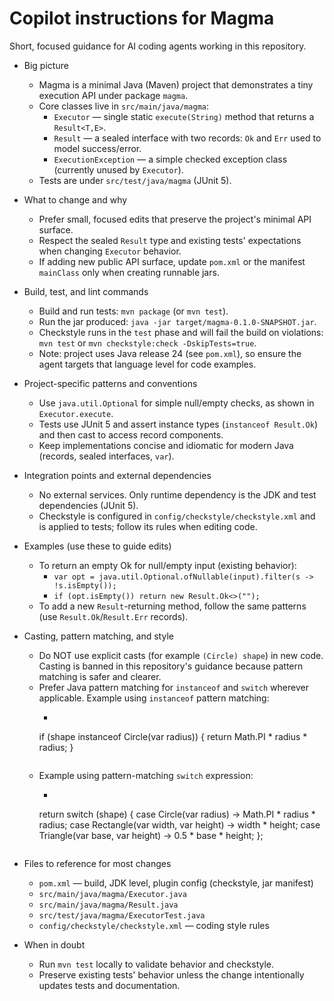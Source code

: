 # Copilot instructions for Magma

Short, focused guidance for AI coding agents working in this repository.

- Big picture
  - Magma is a minimal Java (Maven) project that demonstrates a tiny execution API under package `magma`.
  - Core classes live in `src/main/java/magma`:
    - `Executor` — single static `execute(String)` method that returns a `Result<T,E>`.
    - `Result` — a sealed interface with two records: `Ok` and `Err` used to model success/error.
    - `ExecutionException` — a simple checked exception class (currently unused by `Executor`).
  - Tests are under `src/test/java/magma` (JUnit 5).

- What to change and why
  - Prefer small, focused edits that preserve the project's minimal API surface.
  - Respect the sealed `Result` type and existing tests' expectations when changing `Executor` behavior.
  - If adding new public API surface, update `pom.xml` or the manifest `mainClass` only when creating runnable jars.

- Build, test, and lint commands
  - Build and run tests: `mvn package` (or `mvn test`).
  - Run the jar produced: `java -jar target/magma-0.1.0-SNAPSHOT.jar`.
  - Checkstyle runs in the `test` phase and will fail the build on violations: `mvn test` or `mvn checkstyle:check -DskipTests=true`.
  - Note: project uses Java release 24 (see `pom.xml`), so ensure the agent targets that language level for code examples.

- Project-specific patterns and conventions
  - Use `java.util.Optional` for simple null/empty checks, as shown in `Executor.execute`.
  - Tests use JUnit 5 and assert instance types (`instanceof Result.Ok`) and then cast to access record components.
  - Keep implementations concise and idiomatic for modern Java (records, sealed interfaces, `var`).

- Integration points and external dependencies
  - No external services. Only runtime dependency is the JDK and test dependencies (JUnit 5).
  - Checkstyle is configured in `config/checkstyle/checkstyle.xml` and is applied to tests; follow its rules when editing code.

- Examples (use these to guide edits)
  - To return an empty Ok for null/empty input (existing behavior):
    - `var opt = java.util.Optional.ofNullable(input).filter(s -> !s.isEmpty());`
    - `if (opt.isEmpty()) return new Result.Ok<>("");`
  - To add a new `Result`-returning method, follow the same patterns (use `Result.Ok`/`Result.Err` records).

- Casting, pattern matching, and style
  - Do NOT use explicit casts (for example `(Circle) shape`) in new code. Casting is banned in this repository's guidance because pattern matching is safer and clearer.
  - Prefer Java pattern matching for `instanceof` and `switch` wherever applicable. Example using `instanceof` pattern matching:
    - ```
    if (shape instanceof Circle(var radius)) {
        return Math.PI * radius * radius;
    }
    ```
  - Example using pattern-matching `switch` expression:
    - ```
    return switch (shape) {
        case Circle(var radius) -> Math.PI * radius * radius;
        case Rectangle(var width, var height) -> width * height;
        case Triangle(var base, var height) -> 0.5 * base * height;
    };
    ```

- Files to reference for most changes
  - `pom.xml` — build, JDK level, plugin config (checkstyle, jar manifest)
  - `src/main/java/magma/Executor.java`
  - `src/main/java/magma/Result.java`
  - `src/test/java/magma/ExecutorTest.java`
  - `config/checkstyle/checkstyle.xml` — coding style rules

- When in doubt
  - Run `mvn test` locally to validate behavior and checkstyle.
  - Preserve existing tests' behavior unless the change intentionally updates tests and documentation.